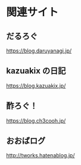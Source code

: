 # 関連サイト

## だるろぐ

https://blog.daruyanagi.jp/

## kazuakix の日記

https://blog.kazuakix.jp/

## 酢ろぐ！

https://blog.ch3cooh.jp/

## おおばログ

http://tworks.hatenablog.jp/